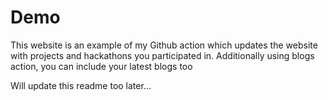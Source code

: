 # Demo

This website is an example of my Github action which updates the website with projects and hackathons you participated in. Additionally using blogs action, you can include your latest blogs too

Will update this readme too later...
